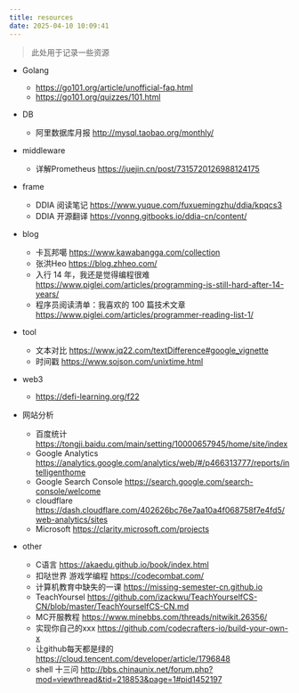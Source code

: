 ```yaml
---
title: resources
date: 2025-04-10 10:09:41
---
```


> 此处用于记录一些资源

- Golang
    - https://go101.org/article/unofficial-faq.html
    - https://go101.org/quizzes/101.html

- DB
    - 阿里数据库月报 http://mysql.taobao.org/monthly/

- middleware
    - 详解Prometheus https://juejin.cn/post/7315720126988124175

- frame
    - DDIA 阅读笔记 https://www.yuque.com/fuxuemingzhu/ddia/kpqcs3
    - DDIA 开源翻译 https://vonng.gitbooks.io/ddia-cn/content/

- blog
    - 卡瓦邦噶 https://www.kawabangga.com/collection
    - 张洪Heo https://blog.zhheo.com/
    - 入行 14 年，我还是觉得编程很难 https://www.piglei.com/articles/programming-is-still-hard-after-14-years/
    - 程序员阅读清单：我喜欢的 100 篇技术文章 https://www.piglei.com/articles/programmer-reading-list-1/


- tool
    - 文本对比 https://www.jq22.com/textDifference#google_vignette
    - 时间戳 https://www.sojson.com/unixtime.html

- web3
    - https://defi-learning.org/f22

- 网站分析
    - 百度统计 https://tongji.baidu.com/main/setting/10000657945/home/site/index
    - Google Analytics https://analytics.google.com/analytics/web/#/p466313777/reports/intelligenthome
    - Google Search Console https://search.google.com/search-console/welcome
    - cloudflare https://dash.cloudflare.com/402626bc76e7aa10a4f068758f7e4fd5/web-analytics/sites
    - Microsoft https://clarity.microsoft.com/projects

- other
    - C语言 https://akaedu.github.io/book/index.html
    - 扣哒世界 游戏学编程 https://codecombat.com/
    - 计算机教育中缺失的一课 https://missing-semester-cn.github.io
    - TeachYoursel https://github.com/izackwu/TeachYourselfCS-CN/blob/master/TeachYourselfCS-CN.md
    - MC开服教程 https://www.minebbs.com/threads/nitwikit.26356/
    - 实现你自己的xxx https://github.com/codecrafters-io/build-your-own-x
    - 让github每天都是绿的 https://cloud.tencent.com/developer/article/1796848
    - shell 十三问 http://bbs.chinaunix.net/forum.php?mod=viewthread&tid=218853&page=1#pid1452197